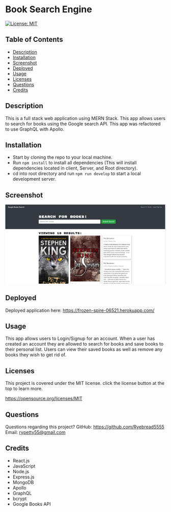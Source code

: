 # Book Search Engine

[![License: MIT](https://img.shields.io/badge/License-MIT-yellow.svg)](https://opensource.org/licenses/MIT)

## Table of Contents

- [Description](#description)
- [Installation](#installation)
- [Screenshot](#screenshot)
- [Deployed](#deployed)
- [Usage](#usage)
- [Licenses](#license)
- [Questions](#questions)
- [Credits](#credits)

## Description

This is a full stack web application using MERN Stack. This app allows users to search for books using the Google search API. This app was refactored to use GraphQL with Apollo.

## Installation

- Start by cloning the repo to your local machine.
- Run `npm install` to install all dependencies (This will install dependencies located in client, Server, and Root directory).
- cd into root directory and run `npm run develop` to start a local development server.

## Screenshot

![](assets/book-search-image.png)

## Deployed

Deployed application here: https://frozen-spire-06521.herokuapp.com/

## Usage

This app allows users to Login/Signup for an account. When a user has created an account they are allowed to search for books and save books to their personal list. Users can view their saved books as well as remove any books they wish to get rid of.

## Licenses

This project is covered under the MIT license. click the license button at the top to learn more.

https://opensource.org/licenses/MIT

## Questions

Questions regarding this project?
GitHub: https://github.com/Ryebread5555
Email: rypetty55@gmail.com

## Credits

- React.js
- JavaScript
- Node.js
- Express.js
- MongoDB
- Apollo
- GraphQL
- bcrypt
- Google Books API
